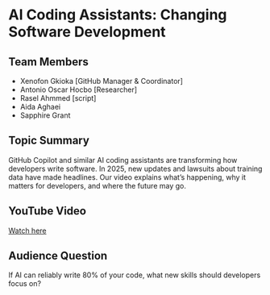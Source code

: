 # AI Coding Assistants: Changing Software Development

## Team Members
- Xenofon Gkioka [GitHub Manager & Coordinator]
- Antonio Oscar Hocbo [Researcher]
- Rasel Ahmmed [script]
- Aida Aghaei
- Sapphire Grant

## Topic Summary
GitHub Copilot and similar AI coding assistants are transforming how developers write software. In 2025, new updates and lawsuits about training data have made headlines. Our video explains what’s happening, why it matters for developers, and where the future may go.

## YouTube Video
[Watch here](https://youtube.com/yourlink)

## Audience Question
If AI can reliably write 80% of your code, what new skills should developers focus on?
